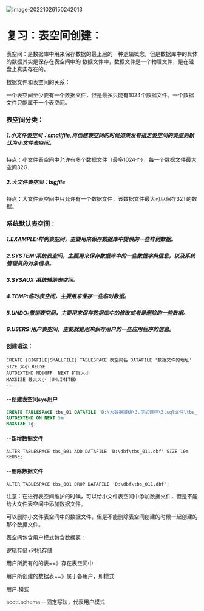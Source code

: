 ![image-20221026150242013](C:\Users\Administrator\AppData\Roaming\Typora\typora-user-images\image-20221026150242013.png)

# 复习：表空间创建：

表空间：是数据库中用来保存数据的最上层的一种逻辑概念，但是数据库中的具体的数据其实是保存在表空间中的
数据文件中，数据文件是一个物理文件，是在磁盘上真实存在的。

数据文件和表空间的关系：

一个表空间至少要有一个数据文件，但是最多只能有1024个数据文件。一个数据文件只能属于一个表空间。

### 表空间分类：

#####    1.小文件表空间：smallfile,再创建表空间的时候如果没有指定表空间的类型则默认为小文件表空间。

​       特点：小文件表空间中允许有多个数据文件（最多1024个），每一个数据文件最大空间32G.

#####    2.大文件表空间：bigfile

​       特点：大文件表空间中只允许有一个数据文件，该数据文件最大可以保存32T的数据。

### 系统默认表空间：

#####   1.EXAMPLE:样例表空间，主要用来保存数据库中提供的一些样例数据。

#####   2.SYSTEM:系统表空间，主要用来保存数据库中的一些数据字典信息，以及系统管理员的对象信息。

#####   3.SYSAUX:系统辅助表空间。

#####   4.TEMP:临时表空间，主要用来保存一些临时数据。

#####   5.UNDO:撤销表空间，主要用来保存数据库中的修改或者是删除的一些数据。

#####   6.USERS:用户表空间，主要就是用来保存用户的一些应用程序的信息。



#### 创建语法：  

```plsql
CREATE [BIGFILE|SMALLFILE] TABLESPACE 表空间名 DATAFILE '数据文件的地址' SIZE 大小 REUSE
AUTOEXTEND NO|OFF  NEXT 扩展大小
MAXSIZE 最大大小 |UNLIMITED 
....
```



#### --创建表空间sys用户

```sql
CREATE TABLESPACE tbs_01 DATAFILE 'D:\大数据班级\3.正式课程\3.sql文件\tbs_01.dbf' SIZE 10m REUSE
AUTOEXTEND ON NEXT 5m
MAXSIZE 1g; 
```



#### --新增数据文件

```plsql
ALTER TABLESPACE tbs_001 ADD DATAFILE 'D:\dbf\tbs_011.dbf' SIZE 10m REUSE;
```

#### --删除数据文件

```plsql
ALTER TABLESPACE tbs_001 DROP DATAFILE 'D:\dbf\tbs_011.dbf';
```

注意：在进行表空间维护的时候，可以给小文件表空间中添加数据文件，但是不能给大文件表空间中添加数据文件。

​      可以删除小文件表空间中的数据文件，但是不能删除表空间创建的时候一起创建的那个数据文件。





表空间包含用户模式包含数据表：

逻辑存储+时机存储

用户所拥有的的表==》存在表空间中

用户所创建的数据表==》属于各用户，即模式



用户.模式

scott.schema			--固定写法，代表用户模式

